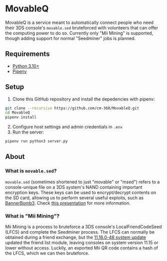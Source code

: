 # MovableQ

MovableQ is a service meant to automatically connect people who need their 3DS console's `movable.sed` bruteforced with volunteers that can offer the computing power to do so. Currently only "Mii Mining" is supported, though adding support for normal "Seedminer" jobs is planned.

## Requirements

- [Python 3.10+](https://www.python.org/)
- [Pipenv](https://pypi.org/project/pipenv/)

## Setup

1. Clone this GitHub repository and install the depedencies with pipenv:
```bash
git clone --recursive https://github.com/cm-360/MovableQ.git
cd MovableQ
pipenv install
```
2. Configure host settings and admin credentials in `.env`
3. Run the server:
```bash
pipenv run python3 server.py
```

## About

### What is `movable.sed`?
`movable.sed` (sometimes shortened to just "movable" or "msed") refers to a console-unique file on a 3DS system's NAND containing important encryption keys. These keys can be used to encrypt/decrypt contents on the SD card, allowing us to perform several useful exploits, such as [BannerBomb3](https://github.com/zoogie/Bannerbomb3). Check [this presentation](https://zoogie.github.io/web/34%E2%85%95c3/) for more information.

### What is "Mii Mining"?
Mii Mining is a process to bruteforce a 3DS console's LocalFriendCodeSeed (LFCS) and complete the Seedminer process. The LFCS can normally be obtained during a friend exchange, but the [11.16.0-48 system update](https://yls8.mtheall.com/ninupdates/titlelist.php?date=2022-08-30_00-00-33&sys=ctr) updated the friend list module, leaving consoles on system version 11.15 or lower without access. Luckily, an exported Mii QR code contains a hash of the LFCS, which we can then bruteforce.
